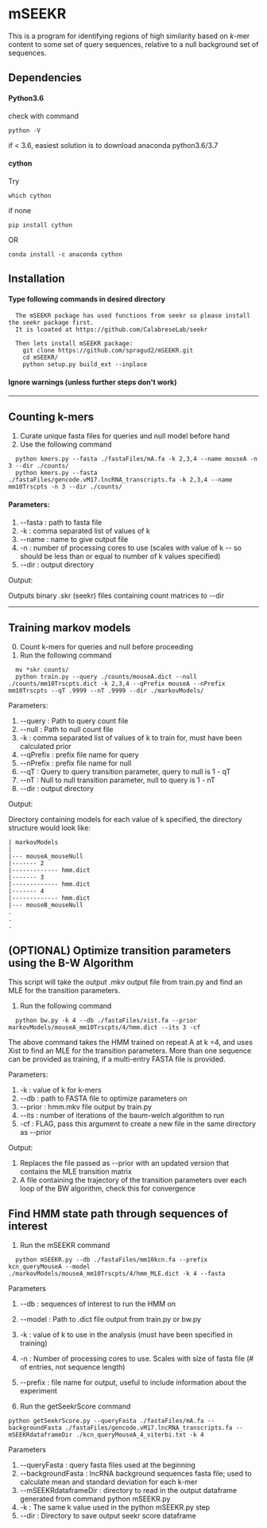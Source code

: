# mSEEKR

This is a program for identifying regions of high similarity based on *k*-mer content to some set of query sequences, relative to a null background set of sequences.

## Dependencies

#### Python3.6
check with command 

```
python -V
```

if < 3.6, easiest solution is to download anaconda python3.6/3.7
#### cython

Try 
```
which cython
``` 
if none

```
pip install cython
```

OR

```
conda install -c anaconda cython
```
## Installation

#### Type following commands in desired directory
```
  The mSEEKR package has used functions from seekr so please install the seekr package first.
  It is lcoated at https://github.com/CalabreseLab/seekr
  
  Then lets install mSEEKR package:
	git clone https://github.com/spragud2/mSEEKR.git
	cd mSEEKR/
	python setup.py build_ext --inplace
```
#### Ignore warnings (unless further steps don't work)
<hr/>

## Counting k-mers 


  1. Curate unique fasta files for queries and null model before hand
  2. Use the following command
```
  python kmers.py --fasta ./fastaFiles/mA.fa -k 2,3,4 --name mouseA -n 3 --dir ./counts/
  python kmers.py --fasta ./fastaFiles/gencode.vM17.lncRNA_transcripts.fa -k 2,3,4 --name mm10Trscpts -n 3 --dir ./counts/
```

#### Parameters:

1. --fasta : path to fasta file
2. -k : comma separated list of values of k
3. --name : name to give output file
4. -n : number of processing cores to use (scales with value of k -- so should be less than or equal to number of k values specified)
5. --dir : output directory 


  Output:

  Outputs binary .skr (seekr) files containing count matrices to --dir

<hr/>

## Training markov models

  0. Count k-mers for queries and null before proceeding  
  1. Run the following command
```
  mv *skr counts/
  python train.py --query ./counts/mouseA.dict --null ./counts/mm10Trscpts.dict -k 2,3,4 --qPrefix mouseA --nPrefix mm10Trscpts --qT .9999 --nT .9999 --dir ./markovModels/
```

Parameters:

1. --query : Path to query count file
2. --null : Path to null count file
3. -k : comma separated list of values of k to train for, must have been calculated prior
4. --qPrefix : prefix file name for query
5. --nPrefix : prefix file name for null
6. --qT : Query to query transition parameter, query to null is 1 - qT
7. --nT : Null to null transition parameter, null to query is 1 - nT
8. --dir : output directory

  Output:

  Directory containing models for each value of k specified, the directory structure would look like:

    | markovModels
    |
    |--- mouseA_mouseNull
    |------- 2
    |------------- hmm.dict
    |------- 3
    |------------- hmm.dict
    |------- 4
    |------------- hmm.dict
    |--- mouseB_mouseNull
    .
    .
    .

## (OPTIONAL) Optimize transition parameters using the B-W Algorithm
This script will take the output .mkv output file from train.py and find an MLE for the transition parameters. 

  1. Run the following command
```
  python bw.py -k 4 --db ./fastaFiles/xist.fa --prior markovModels/mouseA_mm10Trscpts/4/hmm.dict --its 3 -cf
```

The above command takes the HMM trained on repeat A at k =4, and uses Xist to find an MLE for the transition parameters. More than one sequence can be provided as training, if a multi-entry FASTA file is provided. 

Parameters:

1. -k : value of k for k-mers
2. --db : path to FASTA file to optimize parameters on
3. --prior : hmm.mkv file output by train.py
4. --its : number of iterations of the baum-welch algorithm to run
5. -cf : FLAG, pass this argument to create a new file in the same directory as --prior 

Output:
1. Replaces the file passed as --prior with an updated version that contains the MLE transition matrix
2. A file containing the trajectory of the transition parameters over each loop of the BW algorithm, check this for convergence




## Find HMM state path through sequences of interest

  1. Run the mSEEKR command
```
  python mSEEKR.py --db ./fastaFiles/mm10kcn.fa --prefix kcn_queryMouseA --model ./markovModels/mouseA_mm10Trscpts/4/hmm_MLE.dict -k 4 --fasta
```

  Parameters

  1. --db : sequences of interest to run the HMM on
  2. --model : Path to .dict file output from train.py or bw.py
  3. -k : value of k to use in the analysis (must have been specified in training)
  4. -n : Number of processing cores to use. Scales with size of fasta file (# of entries, not sequence length)
  5. --prefix : file name for output, useful to include information about the experiment

  2. Run the getSeekrScore command
  ```
  python getSeekrScore.py --queryFasta ./fastaFiles/mA.fa --backgroundFasta ./fastaFiles/gencode.vM17.lncRNA_transcripts.fa --mSEEKRdataframeDir ./kcn_queryMouseA_4_viterbi.txt -k 4
```

  Parameters

  1. --queryFasta : query fasta files used at the beginning
  2. --backgroundFasta : lncRNA background sequences fasta file; used to calculate mean and standard deviation for each k-mer
  3. --mSEEKRdataframeDir : directory to read in the output dataframe generated from command python mSEEKR.py
  4. -k : The same k value used in the python mSEEKR.py step
  5. --dir : Directory to save output seekr score dataframe
  
